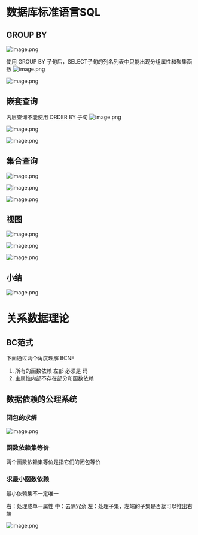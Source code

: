 # 数据库标准语言SQL
## GROUP BY
![image.png](https://bu.dusays.com/2023/09/30/651799198791e.png)


使用 GROUP BY 子句后，SELECT子句的列名列表中只能出现分组属性和聚集函数
![image.png](https://bu.dusays.com/2023/09/30/651795c94cf97.png)

![image.png](https://bu.dusays.com/2023/09/30/651798d8cf968.png)

## 嵌套查询
内层查询不能使用 ORDER BY 子句
![image.png](https://bu.dusays.com/2023/09/30/651799d91b340.png)

![image.png](https://bu.dusays.com/2023/09/30/6517a089ab763.png)

![image.png](https://bu.dusays.com/2023/09/30/6517a0453ffab.png)
## 集合查询
![image.png](https://bu.dusays.com/2023/09/30/6517a10243790.png)

![image.png](https://bu.dusays.com/2023/09/30/6517a1d16eeae.png)

![image.png](https://bu.dusays.com/2023/09/30/6517a37a6f797.png)

## 视图
![image.png](https://bu.dusays.com/2023/09/30/6517a53a4c4fe.png)


![image.png](https://bu.dusays.com/2023/09/30/6517a517b4f5f.png)

![image.png](https://bu.dusays.com/2023/09/30/6517a6401e0fe.png)

## 小结
![image.png](https://bu.dusays.com/2023/09/30/6517a6e45b141.png)

# 关系数据理论
## BC范式
下面通过两个角度理解 BCNF 
1. 所有的函数依赖 左部 必须是 码
2. 主属性内部不存在部分和函数依赖

## 数据依赖的公理系统
### 闭包的求解
![image.png](https://bu.dusays.com/2023/09/30/6517f74b74124.png)

### 函数依赖集等价
两个函数依赖集等价是指它们的闭包等价

### 求最小函数依赖 

最小依赖集不一定唯一

右：处理成单一属性
中：去除冗余
左：处理子集，左端的子集是否就可以推出右端

![image.png](https://bu.dusays.com/2023/09/30/6517fbe7663e5.png)
